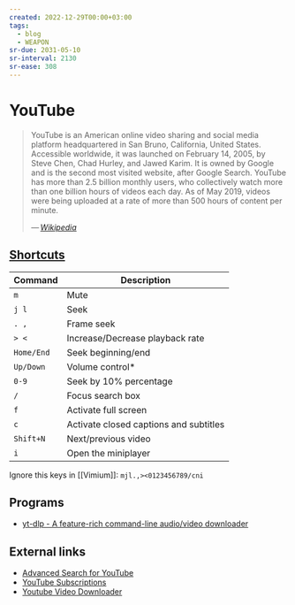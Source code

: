 ```yaml
---
created: 2022-12-29T00:00+03:00
tags:
  - blog
  - WEAPON
sr-due: 2031-05-10
sr-interval: 2130
sr-ease: 308
---
```


# YouTube

> YouTube is an American online video sharing and social media platform headquartered in San Bruno, California, United States. Accessible worldwide, it was launched on February 14, 2005, by Steve Chen, Chad Hurley, and Jawed Karim. It is owned by Google and is the second most visited website, after Google Search. YouTube has more than 2.5 billion monthly users, who collectively watch more than one billion hours of videos each day. As of May 2019, videos were being uploaded at a rate of more than 500 hours of content per minute.
>
> — <cite>[Wikipedia](https://en.wikipedia.org/wiki/YouTube)</cite>

## [Shortcuts](https://support.google.com/youtube/answer/7631406)

| Command    | Description                            |
| ---------- | -------------------------------------- |
| `m`        | Mute                                   |
| `j l`      | Seek                                   |
| `. ,`      | Frame seek                             |
| `> <`      | Increase/Decrease playback rate        |
| `Home/End` | Seek beginning/end                     |
| `Up/Down`  | Volume control*                        |
| `0-9`      | Seek by 10% percentage                 |
| `/`        | Focus search box                       |
| `f`        | Activate full screen                   |
| `c`        | Activate closed captions and subtitles |
| `Shift+N`  | Next/previous video                    |
| `i`        | Open the miniplayer                    |

Ignore this keys in [[Vimium]]: `mjl.,><0123456789/cni`

## Programs

- [yt-dlp - A feature-rich command-line audio/video downloader](https://github.com/yt-dlp/yt-dlp)

## External links

- [Advanced Search for YouTube](https://playlists.at/youtube/search/)
- [YouTube Subscriptions](https://www.youtube.com/feed/subscriptions)
- [Youtube Video Downloader](https://yt5s.biz/ru/)
